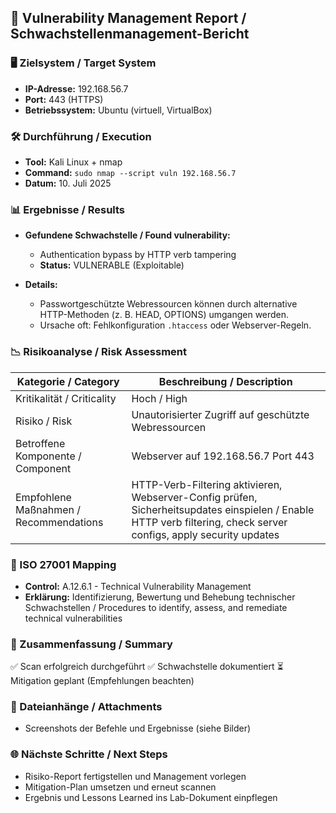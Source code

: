 ## 📄 Vulnerability Management Report / Schwachstellenmanagement-Bericht

### 🖥️ Zielsystem / Target System

* **IP-Adresse:** 192.168.56.7
* **Port:** 443 (HTTPS)
* **Betriebssystem:** Ubuntu (virtuell, VirtualBox)

### 🛠️ Durchführung / Execution

* **Tool:** Kali Linux + nmap
* **Command:** `sudo nmap --script vuln 192.168.56.7`
* **Datum:** 10. Juli 2025

### 📊 Ergebnisse / Results

* **Gefundene Schwachstelle / Found vulnerability:**

  * Authentication bypass by HTTP verb tampering
  * **Status:** VULNERABLE (Exploitable)

* **Details:**

  * Passwortgeschützte Webressourcen können durch alternative HTTP-Methoden (z. B. HEAD, OPTIONS) umgangen werden.
  * Ursache oft: Fehlkonfiguration `.htaccess` oder Webserver-Regeln.

### 📉 Risikoanalyse / Risk Assessment

| Kategorie / Category                   | Beschreibung / Description                                                                                                                                        |
| -------------------------------------- | ----------------------------------------------------------------------------------------------------------------------------------------------------------------- |
| Kritikalität / Criticality             | Hoch / High                                                                                                                                                       |
| Risiko / Risk                          | Unautorisierter Zugriff auf geschützte Webressourcen                                                                                                              |
| Betroffene Komponente / Component      | Webserver auf 192.168.56.7 Port 443                                                                                                                               |
| Empfohlene Maßnahmen / Recommendations | HTTP-Verb-Filtering aktivieren, Webserver-Config prüfen, Sicherheitsupdates einspielen / Enable HTTP verb filtering, check server configs, apply security updates |

### 📜 ISO 27001 Mapping

* **Control:** A.12.6.1 - Technical Vulnerability Management
* **Erklärung:** Identifizierung, Bewertung und Behebung technischer Schwachstellen / Procedures to identify, assess, and remediate technical vulnerabilities

### 📝 Zusammenfassung / Summary

✅ Scan erfolgreich durchgeführt
✅ Schwachstelle dokumentiert
⏳ Mitigation geplant (Empfehlungen beachten)

### 📂 Dateianhänge / Attachments

* Screenshots der Befehle und Ergebnisse (siehe Bilder)

### 🌐 Nächste Schritte / Next Steps

* Risiko-Report fertigstellen und Management vorlegen
* Mitigation-Plan umsetzen und erneut scannen
* Ergebnis und Lessons Learned ins Lab-Dokument einpflegen

